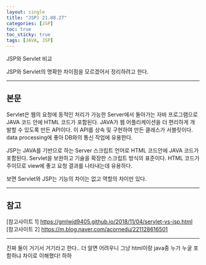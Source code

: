 ```yaml
---
layout: single
title: "JSP) 21.08.27"
categories: [JSP]
toc: true
toc_sticky: true
tags: [JAVA, JSP]
---
```


JSP와 Servlet 비교

JSP와 Servlet의 명확한 차이점을 모르겠어서 정리하려고 한다.

---
## 본문

Servlet은 웹의 요청에 동적인 처리가 가능한 Server에서 돌아가는 자바 프로그램으로 JAVA 코드 안에 HTML 코드가 포함된다. JAVA가 웹 어플리케이션을 더 편리하게 개발할 수 있도록 만든 API이다. 이 API를 상속 및 구현하여 만든 클래스가 서블릿이다. data processing에 좋아 DB와의 통신 작업에 유용한다. 

JSP는 JAVA를 기반으로 하는 Server 스크립트 언어로 HTML 코드안에 JAVA 코드가 포함된다. Servlet을 보완하고 기술을 확장한 스크립트 방식의 표준이다. HTML 코드가 주이므로 view에 좋고 요청 결과를 나타내는데 유용하다. 

보면 Servlet와 JSP는 기능의 차이는 없고 역할의 차이만 있다.

---

## 참고

[참고사이트 1] https://gmlwjd9405.github.io/2018/11/04/servlet-vs-jsp.html
[참고사이트 2] https://m.blog.naver.com/acornedu/221128616501

---

진짜 둘이 거기서 거기라고 한다.. 더 알면 어려우니 그냥 html이랑 java중 누가 누굴 포함하냐 차이로 이해했다! 하하
